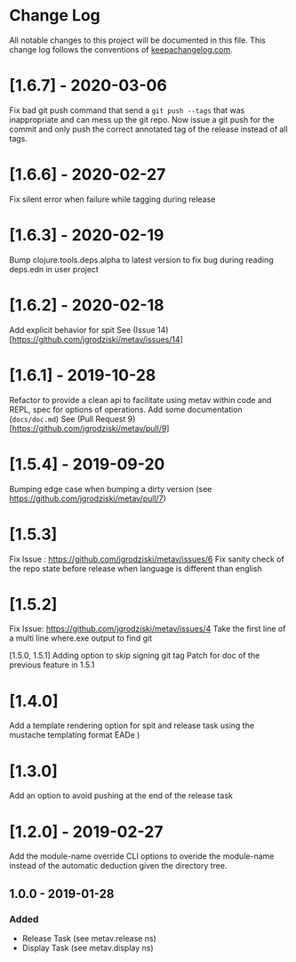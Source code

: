 # Change Log
All notable changes to this project will be documented in this file. 
This change log follows the conventions of [keepachangelog.com](http://keepachangelog.com/).

# [1.6.7] - 2020-03-06

Fix bad git push command that send a `git push --tags` that was inappropriate and can mess up the git repo. Now issue a git push for the commit and only push the correct annotated tag of the release instead of all tags.

# [1.6.6] - 2020-02-27

Fix silent error when failure while tagging during release

# [1.6.3] - 2020-02-19

Bump clojure.tools.deps.alpha to latest version to fix bug during reading deps.edn in user project

# [1.6.2] - 2020-02-18

Add explicit behavior for spit
See (Issue 14)[https://github.com/jgrodziski/metav/issues/14]

# [1.6.1] - 2019-10-28

Refactor to provide a clean api to facilitate using metav within code and REPL, spec for options of operations.
Add some documentation (`docs/doc.md`)
See (Pull Request 9)[https://github.com/jgrodziski/metav/pull/9]

# [1.5.4] - 2019-09-20

Bumping edge case when bumping a dirty version (see https://github.com/jgrodziski/metav/pull/7)

# [1.5.3]
Fix Issue : https://github.com/jgrodziski/metav/issues/6
Fix sanity check of the repo state before release when language is different than english

# [1.5.2]
Fix Issue: https://github.com/jgrodziski/metav/issues/4
Take the first line of a multi line where.exe output to find git

[1.5.0, 1.5.1]
Adding option to skip signing git tag
Patch for doc of the previous feature in 1.5.1

# [1.4.0]
Add a template rendering option for spit and release task using the mustache templating format EADe )

# [1.3.0]
Add an option to avoid pushing at the end of the release task 

# [1.2.0] - 2019-02-27 #

Add the module-name override CLI options to overide the module-name instead of the automatic deduction given the directory tree.

## 1.0.0 - 2019-01-28
### Added
- Release Task (see metav.release ns)
- Display Task (see metav.display ns) 

[Unreleased]: https://github.com/jgrodziski/metav/compare/0.1.1...HEAD
[0.1.1]: https://github.com/jgrodziski/metav/compare/0.1.0...0.1.1
